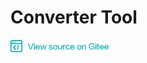 # Converter Tool

<a href="https://gitee.com/mindspore/docs/blob/master/lite/tutorials/source_en/use/converter_tool.md" target="_blank"><img src="../_static/logo_source.png"></a>
